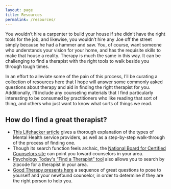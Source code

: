 ```yaml
---
layout: page
title: Resources
permalink: /resources/
---
```


You wouldn’t hire a carpenter to build your house if she didn’t have the right tools for the job, and likewise, you wouldn’t hire any Joe off the street simply because he had a hammer and saw. You, of course, want someone who understands your vision for your home, and has the requisite skills to make that house a reality. Therapy is much the same in this way. It can be challenging to find a therapist with the right tools to walk beside you through tough times.

In an effort to alleviate some of the pain of this process, I’ll be curating a collection of resources here that I hope will answer some commonly asked questions about therapy and aid in finding the right therapist for you. Additionally, I’ll include any counseling materials that I find particularly interesting to be consumed by practitioners who like reading that sort of thing, and others who just want to know what sorts of things we read.

<h2>How do I find a great therapist?</h2>
<ul>
<li><a href="http://lifehacker.com/5874359/how-do-i-select-a-therapist-or-counselor" target="_blank">This Lifehacker article</a> gives a thorough explanation of the types of Mental Health service providers, as well as a step-by-step walk-through of the process of finding one.</li>

<li>Though its search function feels archaic, the <a href="http://www.nbcc.org/CounselorFind" target ="_blank">National Board for Certified Counselors site</a> can point you toward counselors in your area.
</li>

<li><a href="https://therapists.psychologytoday.com/?tr=Hdr_SubBrand" target="_blank">Psychology Today's “Find a Therapist” tool</a> also allows you to search by zipcode for a therapist in your area.
</li>

<li> <a href="http://www.goodtherapy.org/blog/how-to-find-a-therapist/" target="_blank">Good Therapy presents here</a> a sequence of great questions to pose to yourself and your newfound counselor, in order to determine if they are the right person to help you.
 </li>
</ul>
<p>  </p>
